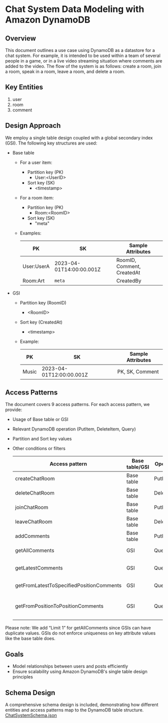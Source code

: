 # Chat System Data Modeling with Amazon DynamoDB

## Overview

This document outlines a use case using DynamoDB as a datastore for a chat system. For example, it is intended to be used within a team of several people in a game, or in a live video streaming situation where comments are added to the video. The flow of the system is as follows: create a room, join a room, speak in a room, leave a room, and delete a room.

## Key Entities

1. user
2. room
3. comment

## Design Approach

We employ a single table design coupled with a global secondary index (GSI). 
The following key structures are used:

  - Base table 
    - For a user item:
      - Partition key (PK)
        - User:\<UserID\>
      - Sort key (SK)
        - \<timestamp\>
    - For a room item:
      - Partition key (PK)
        - Room:\<RoomID\>
      - Sort key (SK)
        - "meta"

    - Examples:  

      | PK | SK | Sample Attributes |
      | ----------- | ----------- | ----------- |
      | User:UserA | 2023-04-01T14:00:00.001Z | RoomID, Comment, CreatedAt |
      | Room:Art | `meta` | CreatedBy |

  - GSI
    - Partition key (RoomID)
      - \<RoomID\>
    - Sort key (CreatedAt)
      - \<timestamp\>

    - Example:  

      | PK | SK | Sample Attributes |
      | ----------- | ----------- | ----------- |
      | Music | 2023-04-01T12:00:00.001Z | PK, SK, Comment |


## Access Patterns

The document covers 9 access patterns. For each access pattern, we provide:
- Usage of Base table or GSI
- Relevant DynamoDB operation (PutItem, DeleteItem, Query)
- Partition and Sort key values
- Other conditions or filters

  | Access pattern | Base table/GSI | Operation | Partition key value | Sort key value | Other conditions/Filters |
  | ----------- | ----------- | ----------- | ----------- | ----------- | ----------- |
  | createChatRoom | Base table | PutItem | PK=\<RoomID\> | SK="meta" | if not exists |
  | deleteChatRoom | Base table | DeleteItem | PK=\<RoomID\> | SK="meta" | CreatedBy=\<UserID\> |
  | joinChatRoom | Base table | PutItem | PK=\<UserID\> | SK="Join:"\<roomID\>  | |
  | leaveChatRoom | Base table | DeleteItem | PK=\<UserID\> | SK="Join:"\<roomID\>  | |
  | addComments | Base table | PutItem | PK=\<UserID\> | SK=\<timestamp\> | |
  | getAllComments | GSI | Query | PK=\<RoomID\> | | Limit 1 |
  | getLatestComments | GSI | Query | PK=\<RoomID\> | | Limit 10 & ScanIndexForward = false |
  | getFromLatestToSpecifiedPositionComments | GSI | Query | PK=\<RoomID\> | SK > \<FromPosition\> | |
  | getFromPositionToPositionComments | GSI | Query | PK=\<RoomID\>  | SK between \<FromPosition\> and \<ToPosition\> | |

  
Please note: We add “Limit 1” for getAllComments since GSIs can have duplicate values. GSIs do not enforce uniqueness on key attribute values like the base table does.

## Goals

- Model relationships between users and posts efficiently
- Ensure scalability using Amazon DynamoDB's single table design principles

## Schema Design

A comprehensive schema design is included, demonstrating how different entities and access patterns map to the DynamoDB table structure. [ChatSystemSchema.json](https://github.com/aws-samples/aws-dynamodb-examples/blob/master/schema_design/SchemaExamples/ChatSystem/ChatSystemSchema.json)

